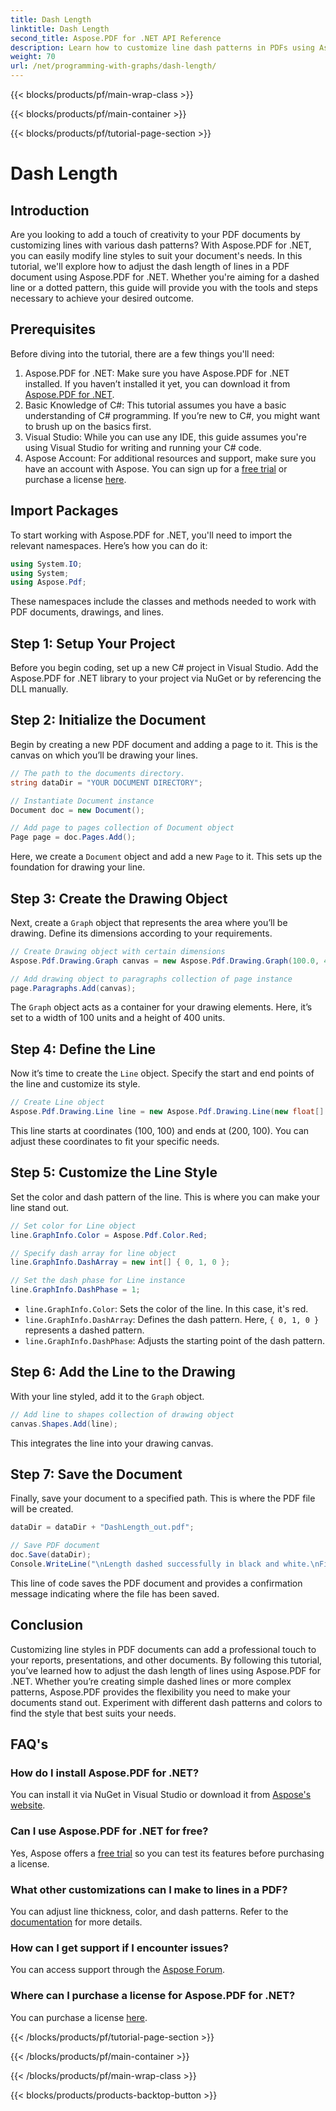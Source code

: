 ```yaml
---
title: Dash Length
linktitle: Dash Length
second_title: Aspose.PDF for .NET API Reference
description: Learn how to customize line dash patterns in PDFs using Aspose.PDF for .NET with our step-by-step guide. Perfect for adding style to your documents.
weight: 70
url: /net/programming-with-graphs/dash-length/
---
```


{{< blocks/products/pf/main-wrap-class >}}

{{< blocks/products/pf/main-container >}}

{{< blocks/products/pf/tutorial-page-section >}}

# Dash Length

## Introduction

Are you looking to add a touch of creativity to your PDF documents by customizing lines with various dash patterns? With Aspose.PDF for .NET, you can easily modify line styles to suit your document's needs. In this tutorial, we'll explore how to adjust the dash length of lines in a PDF document using Aspose.PDF for .NET. Whether you're aiming for a dashed line or a dotted pattern, this guide will provide you with the tools and steps necessary to achieve your desired outcome.

## Prerequisites

Before diving into the tutorial, there are a few things you'll need:

1. Aspose.PDF for .NET: Make sure you have Aspose.PDF for .NET installed. If you haven’t installed it yet, you can download it from [Aspose.PDF for .NET](https://releases.aspose.com/pdf/net/).
2. Basic Knowledge of C#: This tutorial assumes you have a basic understanding of C# programming. If you’re new to C#, you might want to brush up on the basics first.
3. Visual Studio: While you can use any IDE, this guide assumes you're using Visual Studio for writing and running your C# code.
4. Aspose Account: For additional resources and support, make sure you have an account with Aspose. You can sign up for a [free trial](https://releases.aspose.com/) or purchase a license [here](https://purchase.aspose.com/buy).

## Import Packages

To start working with Aspose.PDF for .NET, you'll need to import the relevant namespaces. Here’s how you can do it:

```csharp
using System.IO;
using System;
using Aspose.Pdf;
```

These namespaces include the classes and methods needed to work with PDF documents, drawings, and lines.

## Step 1: Setup Your Project

Before you begin coding, set up a new C# project in Visual Studio. Add the Aspose.PDF for .NET library to your project via NuGet or by referencing the DLL manually. 

## Step 2: Initialize the Document

Begin by creating a new PDF document and adding a page to it. This is the canvas on which you’ll be drawing your lines.

```csharp
// The path to the documents directory.
string dataDir = "YOUR DOCUMENT DIRECTORY";

// Instantiate Document instance
Document doc = new Document();

// Add page to pages collection of Document object
Page page = doc.Pages.Add();
```

Here, we create a `Document` object and add a new `Page` to it. This sets up the foundation for drawing your line.

## Step 3: Create the Drawing Object

Next, create a `Graph` object that represents the area where you’ll be drawing. Define its dimensions according to your requirements.

```csharp
// Create Drawing object with certain dimensions
Aspose.Pdf.Drawing.Graph canvas = new Aspose.Pdf.Drawing.Graph(100.0, 400.0);

// Add drawing object to paragraphs collection of page instance
page.Paragraphs.Add(canvas);
```

The `Graph` object acts as a container for your drawing elements. Here, it’s set to a width of 100 units and a height of 400 units.

## Step 4: Define the Line

Now it’s time to create the `Line` object. Specify the start and end points of the line and customize its style.

```csharp
// Create Line object
Aspose.Pdf.Drawing.Line line = new Aspose.Pdf.Drawing.Line(new float[] { 100, 100, 200, 100 });
```

This line starts at coordinates (100, 100) and ends at (200, 100). You can adjust these coordinates to fit your specific needs.

## Step 5: Customize the Line Style

Set the color and dash pattern of the line. This is where you can make your line stand out.

```csharp
// Set color for Line object
line.GraphInfo.Color = Aspose.Pdf.Color.Red;

// Specify dash array for line object
line.GraphInfo.DashArray = new int[] { 0, 1, 0 };

// Set the dash phase for Line instance
line.GraphInfo.DashPhase = 1;
```

- `line.GraphInfo.Color`: Sets the color of the line. In this case, it's red.
- `line.GraphInfo.DashArray`: Defines the dash pattern. Here, `{ 0, 1, 0 }` represents a dashed pattern.
- `line.GraphInfo.DashPhase`: Adjusts the starting point of the dash pattern.

## Step 6: Add the Line to the Drawing

With your line styled, add it to the `Graph` object.

```csharp
// Add line to shapes collection of drawing object
canvas.Shapes.Add(line);
```

This integrates the line into your drawing canvas.

## Step 7: Save the Document

Finally, save your document to a specified path. This is where the PDF file will be created.

```csharp
dataDir = dataDir + "DashLength_out.pdf";

// Save PDF document
doc.Save(dataDir);
Console.WriteLine("\nLength dashed successfully in black and white.\nFile saved at " + dataDir);
```

This line of code saves the PDF document and provides a confirmation message indicating where the file has been saved.

## Conclusion

Customizing line styles in PDF documents can add a professional touch to your reports, presentations, and other documents. By following this tutorial, you’ve learned how to adjust the dash length of lines using Aspose.PDF for .NET. Whether you’re creating simple dashed lines or more complex patterns, Aspose.PDF provides the flexibility you need to make your documents stand out. Experiment with different dash patterns and colors to find the style that best suits your needs.

## FAQ's

### How do I install Aspose.PDF for .NET?
You can install it via NuGet in Visual Studio or download it from [Aspose's website](https://releases.aspose.com/pdf/net/).

### Can I use Aspose.PDF for .NET for free?
Yes, Aspose offers a [free trial](https://releases.aspose.com/) so you can test its features before purchasing a license.

### What other customizations can I make to lines in a PDF?
You can adjust line thickness, color, and dash patterns. Refer to the [documentation](https://reference.aspose.com/pdf/net/) for more details.

### How can I get support if I encounter issues?
You can access support through the [Aspose Forum](https://forum.aspose.com/c/pdf/10).

### Where can I purchase a license for Aspose.PDF for .NET?
You can purchase a license [here](https://purchase.aspose.com/buy).

{{< /blocks/products/pf/tutorial-page-section >}}

{{< /blocks/products/pf/main-container >}}

{{< /blocks/products/pf/main-wrap-class >}}

{{< blocks/products/products-backtop-button >}}
